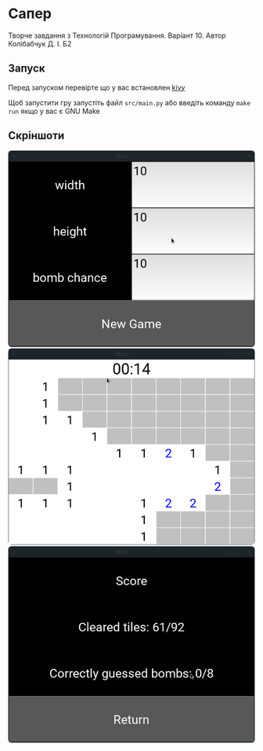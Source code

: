 # Сапер

Творче завдання з Технологій Програмування. Варіант 10.
Автор Колібабчук Д. І. Б2

## Запуск

Перед запуском перевірте що у вас встановлен [kivy](https://kivy.org/)

Щоб запустити гру запустіть файл `src/main.py` або введіть команду `make run` якщо у вас є GNU Make

## Скріншоти
![screenshot01](screenshot01.png)
![screenshot01](screenshot02.png)
![screenshot01](screenshot03.png)